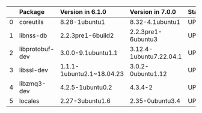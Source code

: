 <!-- markdown-link-check-disable -->

|    | Package         | Version in 6.1.0          | Version in 7.0.0        | Status   |
|---:|:----------------|:--------------------------|:------------------------|:---------|
|  0 | coreutils       | 8.28-1ubuntu1             | 8.32-4.1ubuntu1         | UPDATED  |
|  1 | libnss-db       | 2.2.3pre1-6build2         | 2.2.3pre1-6ubuntu3      | UPDATED  |
|  2 | libprotobuf-dev | 3.0.0-9.1ubuntu1.1        | 3.12.4-1ubuntu7.22.04.1 | UPDATED  |
|  3 | libssl-dev      | 1.1.1-1ubuntu2.1~18.04.23 | 3.0.2-0ubuntu1.12       | UPDATED  |
|  4 | libzmq3-dev     | 4.2.5-1ubuntu0.2          | 4.3.4-2                 | UPDATED  |
|  5 | locales         | 2.27-3ubuntu1.6           | 2.35-0ubuntu3.4         | UPDATED  |